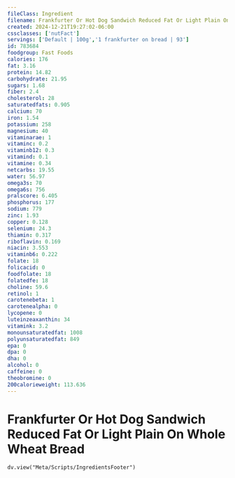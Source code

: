 ```yaml
---
fileClass: Ingredient
filename: Frankfurter Or Hot Dog Sandwich Reduced Fat Or Light Plain On Whole Wheat Bread
created: 2024-12-21T19:27:02-06:00
cssclasses: ['nutFact']
servings: ['Default | 100g','1 frankfurter on bread | 93']
id: 783684
foodgroup: Fast Foods
calories: 176
fat: 3.16
protein: 14.82
carbohydrate: 21.95
sugars: 1.68
fiber: 2.4
cholesterol: 28
saturatedfats: 0.905
calcium: 70
iron: 1.54
potassium: 258
magnesium: 40
vitaminarae: 1
vitaminc: 0.2
vitaminb12: 0.3
vitamind: 0.1
vitamine: 0.34
netcarbs: 19.55
water: 56.97
omega3s: 70
omega6s: 756
pralscore: 6.405
phosphorus: 177
sodium: 779
zinc: 1.93
copper: 0.128
selenium: 24.3
thiamin: 0.317
riboflavin: 0.169
niacin: 3.553
vitaminb6: 0.222
folate: 18
folicacid: 0
foodfolate: 18
folatedfe: 18
choline: 59.6
retinol: 1
carotenebeta: 1
carotenealpha: 0
lycopene: 0
luteinzeaxanthin: 34
vitamink: 3.2
monounsaturatedfat: 1008
polyunsaturatedfat: 849
epa: 0
dpa: 0
dha: 0
alcohol: 0
caffeine: 0
theobromine: 0
200calorieweight: 113.636
---
```


# Frankfurter Or Hot Dog Sandwich Reduced Fat Or Light Plain On Whole Wheat Bread

```dataviewjs
dv.view("Meta/Scripts/IngredientsFooter")
```